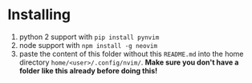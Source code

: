 # Installing

1. python 2 support with `pip install pynvim`
2. node support with `npm install -g neovim`
3. paste the content of this folder without this `README.md` into the home directory `home/<user>/.config/nvim/`. **Make sure you don't have a folder like this already before doing this!**
